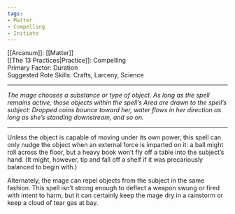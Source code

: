 ```yaml
---
tags:
- Matter
- Compelling
- Initiate
---
```


[[Arcanum]]: [[Matter]]\
[[The 13 Practices|Practice]]: Compelling\
Primary Factor: Duration\
Suggested Rote Skills: Crafts, Larceny, Science

---

_The mage chooses a substance or type of object. As long as the spell remains active, those objects within the spell’s Area are drawn to the spell’s subject: Dropped coins bounce toward her, water flows in her direction as long as she’s standing downstream, and so on._

---

Unless the object is capable of moving under its own power, this spell can only nudge the object when an external force is imparted on it: a ball might roll across the floor, but a heavy book won’t fly off a table into the subject’s hand. (It might, however, tip and fall off a shelf if it was precariously balanced to begin with.)

Alternately, the mage can repel objects from the subject in the same fashion. This spell isn’t strong enough to deflect a weapon swung or fired with intent to harm, but it can certainly keep the mage dry in a rainstorm or keep a cloud of tear gas at bay.